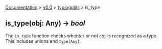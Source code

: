 [Documentation](/docs/documentation.md) >
 [v0.0](/docs/0.0/version.md) >
  [typingutils](/docs/0.0/typingutils/module.md) >
   is_type

## is_type(obj: Any) -> _bool_

The `is_type` function checks whenter or not `obj` is recognized as a type. This includes unions and `type[Any]`.
